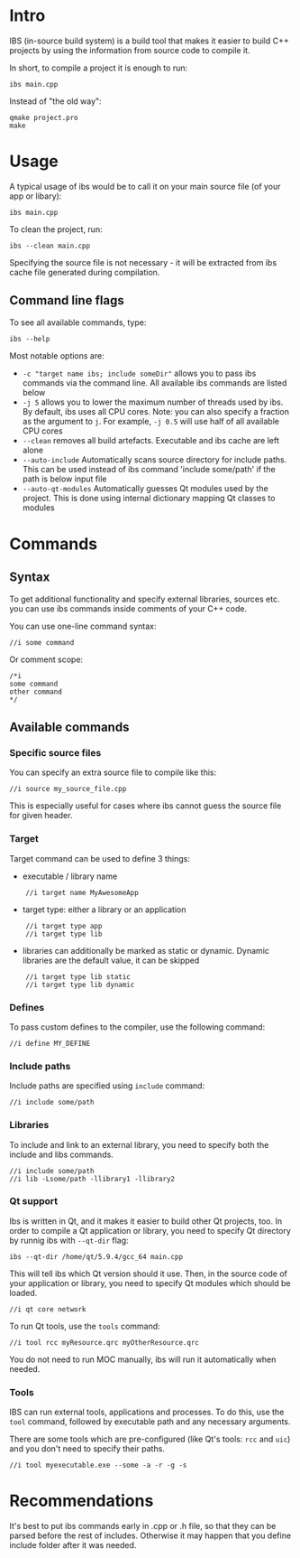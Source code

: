 # Intro

IBS (in-source build system) is a build tool that makes it easier to build C++
projects by using the information from source code to compile it.

In short, to compile a project it is enough to run:

    ibs main.cpp

Instead of "the old way":

    qmake project.pro
    make

# Usage

A typical usage of ibs would be to call it on your main source file (of your
app or libary):

    ibs main.cpp

To clean the project, run:

    ibs --clean main.cpp

Specifying the source file is not necessary - it will be extracted from ibs
cache file generated during compilation.

## Command line flags

To see all available commands, type:

    ibs --help

Most notable options are:
* `-c "target name ibs; include someDir"` allows you to pass ibs commands via
the command line. All available ibs commands are listed below
* `-j 5` allows you to lower the maximum number of threads used by ibs. By
default, ibs uses all CPU cores. Note: you can also specify a fraction as the
argument to `j`. For example, `-j 0.5` will use half of all available CPU cores
* `--clean` removes all build artefacts. Executable and ibs cache are left alone
* `--auto-include` Automatically scans source directory for include paths. This
can be used instead of ibs command 'include some/path' if the path is below
input file
* `--auto-qt-modules` Automatically guesses Qt modules used by the project. This
is done using internal dictionary mapping Qt classes to modules

# Commands

## Syntax

To get additional functionality and specify external libraries, sources etc.
you can use ibs commands inside comments of your C++ code.

You can use one-line command syntax:

    //i some command

Or comment scope:

    /*i
    some command
    other command
    */

## Available commands

### Specific source files

You can specify an extra source file to compile like this:

    //i source my_source_file.cpp

This is especially useful for cases where ibs cannot guess the source file for
given header.

### Target

Target command can be used to define 3 things:

* executable / library name
```
    //i target name MyAwesomeApp
```

* target type: either a library or an application
```
    //i target type app
    //i target type lib
```

* libraries can additionally be marked as static or dynamic. Dynamic libraries
are the default value, it can be skipped
```
    //i target type lib static
    //i target type lib dynamic
```

### Defines

To pass custom defines to the compiler, use the following command:

    //i define MY_DEFINE

### Include paths

Include paths are specified using `include` command:

    //i include some/path

### Libraries

To include and link to an external library, you need to specify both the include
and libs commands.

    //i include some/path
    //i lib -Lsome/path -llibrary1 -llibrary2

### Qt support

Ibs is written in Qt, and it makes it easier to build other Qt projects, too.
In order to compile a Qt application or library, you need to specify Qt
directory by runnig ibs with `--qt-dir` flag:

    ibs --qt-dir /home/qt/5.9.4/gcc_64 main.cpp

This will tell ibs which Qt version should it use. Then, in the source code of
your application or library, you need to specify Qt modules which should be
loaded.

    //i qt core network

To run Qt tools, use the `tools` command:

    //i tool rcc myResource.qrc myOtherResource.qrc

You do not need to run MOC manually, ibs will run it automatically when needed.

### Tools

IBS can run external tools, applications and processes. To do this, use the `tool`
command, followed by executable path and any necessary arguments.

There are some tools which are pre-configured (like Qt's tools: `rcc` and `uic`)
and you don't need to specify their paths.

    //i tool myexecutable.exe --some -a -r -g -s

# Recommendations

It's best to put ibs commands early in .cpp or .h file, so that they can be
parsed before the rest of includes. Otherwise it may happen that you define
include folder after it was needed.
